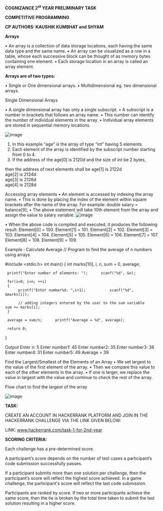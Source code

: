 **COGNIZANCE 2<sup>st</sup> YEAR PRELIMINARY TASK**

**COMPETITIVE PROGRAMMING**

**CP AUTHORS: KAUSHIK KUMBHAT and SHYAM**

**Arrays** 
 
•	An array is a collection of data storage locations, each having the same data type and the same name. 
•	An array can be visualized as a row in a table, whose each successive block can be thought of as memory bytes containing one element. 
•	Each storage location in an array is called an array element. 
 
 
**Arrays are of two types:**

•	Single or One dimensional arrays. 
•	Multidimensional eg. two dimensional arrays. 
 
Single Dimensional Arrays 
 
•	A single dimensional array has only a single subscript. 
•	A subscript is a number in brackets that follows an array name. 
•	This number can identify the number of individual elements in the array. 
•	Individual array elements are stored in sequential memory locations. 

 ![image](https://github.com/user-attachments/assets/70a2b23d-545f-45f7-b4d8-348a002aa0b5)

1.	In this example “age” is the array of type “int” having 5 elements.  
2.	Each element of the array is identified by the subscript number starting from 0 to 4. 
3.	If the address of the  age[0] is 2120d and the size of int be 2 bytes,  
 
then the address of next elements shall be 
             age[1] is 2122d              
             age[2] is 2124d             
             age[3] is 2126d             
             age[4] is 2128d 
 
Accessing array elements 
•	An element is accessed by indexing the array name. 
•	This is done by placing the index of the element within square brackets after the name of the array. 
For example: 
double salary = balance[9]; 
•	The above statement will take 10th element from the array and assign the value to salary variable. 
  ![image](https://github.com/user-attachments/assets/4f357c8e-ec6d-4f09-8820-63e538960fd5)

 
•	When the above code is compiled and executed, it produces the following result: 
Element[0] = 100. 
Element[1] = 101. 
Element[2] = 102. 
Element[3] = 103. 
Element[4] = 104. 
Element[5] = 105. 
Element[6] = 106. 
Element[7] = 107. 
Element[8] = 108. 
Element[9] = 109. 
 
Example : Calculate Average 
// Program to find the average of n numbers using arrays 
 
#include <stdio.h> int main() {      int marks[10], i, n, sum = 0, average; 
 
     printf("Enter number of elements: ");      scanf("%d", &n); 
 
     for(i=0; i<n; ++i) 
     { 
          printf("Enter number%d: ",i+1);           scanf("%d", &marks[i]); 
           
          // adding integers entered by the user to the sum variable           sum += marks[i]; 
     } 
 
     average = sum/n;      printf("Average = %d", average); 
 
     return 0; 
} 
 
 
Output 
Enter n: 5 
Enter number1: 45 
Enter number2: 35 
Enter number3: 38 
Enter number4: 31 
Enter number5: 49 
Average = 39 

Find the Largest/Smallest of the Elements of an Array 
•	We set largest to the value of the first element of the array. 
•	Then we compare this value to each of the other elements in the array. 
•	If one is larger, we replace the value in largest with the value and continue to check the rest of the array. 
 
Flow chart to find the largest of the array 
   
![image](https://github.com/user-attachments/assets/71a096de-d626-49d2-a298-19a0ea6822bb)



**TASK:**

CREATE AN ACCOUNT IN HACKERRANK PLATFORM AND JOIN IN THE HACKERRANK CHALLENGE VIA THE LINK GIVEN BELOW:

LINK: www.hackerrank.com/task-1-for-2nd-year

**SCORING CRITERIA:**

Each challenge has a pre-determined score.

A participant’s score depends on the number of test cases a participant’s code submission successfully passes.

If a participant submits more than one solution per challenge, then the participant’s score will reflect the highest score achieved. In a game challenge, the participant's score will reflect the last code submission.

Participants are ranked by score. If two or more participants achieve the same score, then the tie is broken by the total time taken to submit the last solution resulting in a higher score.
 
